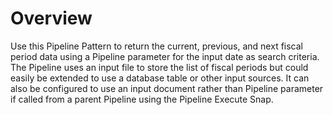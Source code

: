 # Overview

Use this Pipeline Pattern to return the current, previous, and next fiscal period data using a Pipeline parameter for the input date as search criteria. The Pipeline uses an input file to store the list of fiscal periods but could easily be extended to use a database table or other input sources. It can also be configured to use an input document rather than Pipeline parameter if called from a parent Pipeline using the Pipeline Execute Snap.



